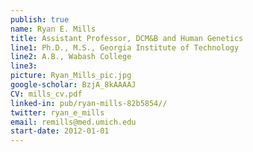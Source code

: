 ```yaml
---
publish: true
name: Ryan E. Mills
title: Assistant Professor, DCM&B and Human Genetics
line1: Ph.D., M.S., Georgia Institute of Technology
line2: A.B., Wabash College
line3: 
picture: Ryan_Mills_pic.jpg
google-scholar: BzjA_8kAAAAJ
CV: mills_cv.pdf
linked-in: pub/ryan-mills-82b5854//
twitter: ryan_e_mills
email: remills@med.umich.edu
start-date: 2012-01-01
---
```

